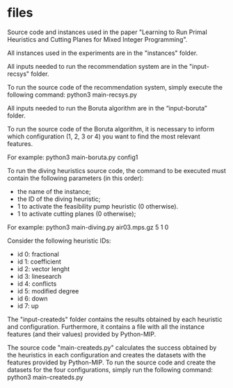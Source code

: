 # files
 Source code and instances used in the paper "Learning to Run Primal Heuristics and Cutting Planes for Mixed Integer Programming".

 All instances used in the experiments are in the "instances" folder.

 All inputs needed to run the recommendation system are in the "input-recsys" folder.
 
 To run the source code of the recommendation system, simply execute the following command: python3 main-recsys.py

 All inputs needed to run the Boruta algorithm are in the “input-boruta” folder.

 To run the source code of the Boruta algorithm, it is necessary to inform which configuration (1, 2, 3 or 4) you want to find the most relevant features. 
 
 For example: python3 main-boruta.py config1

 To run the diving heuristics source code, the command to be executed must contain the following parameters (in this order):
- the name of the instance;
- the ID of the diving heuristic;
- 1 to activate the feasibility pump heuristic (0 otherwise).
- 1 to activate cutting planes (0 otherwise);

For example: python3 main-diving.py air03.mps.gz 5 1 0

Consider the following heuristic IDs:
- id 0: fractional
- id 1: coefficient
- id 2: vector lenght
- id 3: linesearch
- id 4: conflicts
- id 5: modified degree
- id 6: down
- id 7: up

The "input-createds" folder contains the results obtained by each heuristic and configuration. Furthermore, it contains a file with all the instance features (and their values) provided by Python-MIP.

The source code "main-createds.py" calculates the success obtained by the heuristics in each configuration and creates the datasets with the features provided by Python-MIP. 
To run the source code and create the datasets for the four configurations, simply run the following command: python3 main-createds.py

